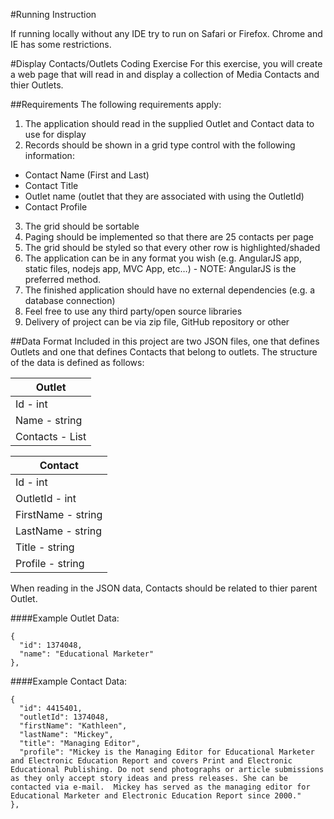 #Running Instruction

If running locally without any IDE try to run on Safari or Firefox. Chrome and IE has some restrictions.

#Display Contacts/Outlets Coding Exercise
For this exercise, you will create a web page that will read in and display a collection of Media Contacts and thier Outlets.

##Requirements
The following requirements apply:

1. The application should read in the supplied Outlet and Contact data to use for display
2. Records should be shown in a grid type control with the following information:

  * Contact Name (First and Last)
  * Contact Title
  * Outlet name (outlet that they are associated with using the OutletId)
  * Contact Profile

3. The grid should be sortable
4. Paging should be implemented so that there are 25 contacts per page
5. The grid should be styled so that every other row is highlighted/shaded
6. The application can be in any format you wish (e.g. AngularJS app, static files, nodejs app, MVC App, etc…) - NOTE: AngularJS is the preferred method.
7. The finished application should have no external dependencies (e.g. a database connection)
8. Feel free to use any third party/open source libraries
9. Delivery of project can be via zip file, GitHub repository or other

##Data Format
Included in this project are two JSON files, one that defines Outlets and one that defines Contacts that belong to outlets. The structure of the data is defined as follows:

| Outlet                   |
|--------------------------|
| Id - int                 |
| Name - string            |
| Contacts - List<Contact> |


| Contact            |
|--------------------|
| Id - int           |
| OutletId - int     |
| FirstName - string |
| LastName - string  |
| Title - string     |
| Profile - string   |

When reading in the JSON data, Contacts should be related to thier parent Outlet.

####Example Outlet Data:
```
{
  "id": 1374048,
  "name": "Educational Marketer"
},
```

####Example Contact Data:
```
{
  "id": 4415401,
  "outletId": 1374048,
  "firstName": "Kathleen",
  "lastName": "Mickey",
  "title": "Managing Editor",
  "profile": "Mickey is the Managing Editor for Educational Marketer and Electronic Education Report and covers Print and Electronic Educational Publishing. Do not send photographs or article submissions as they only accept story ideas and press releases. She can be contacted via e-mail.  Mickey has served as the managing editor for Educational Marketer and Electronic Education Report since 2000."
},
```
